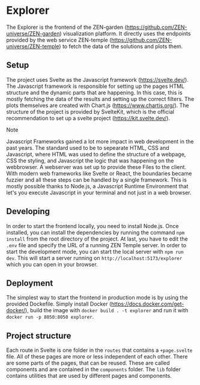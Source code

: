 # Explorer
The Explorer is the frontend of the ZEN-garden (https://github.com/ZEN-universe/ZEN-garden) visualization platform. It directly uses the endpoints provided by the web service ZEN-temple (https://github.com/ZEN-universe/ZEN-temple) to fetch the data of the solutions and plots them.

## Setup
The project uses Svelte as the Javascript framework (https://svelte.dev/). The Javascript framework is responsible for setting up the pages HTML structure and the dynamic parts that are happening. 
In this case, this is mostly fetching the data of the results and setting up the correct filters. The plots themselves are created with Chart.js (https://www.chartjs.org/).
The structure of the project is provided by SvelteKit, which is the official recommendation to set up a svelte project (https://kit.svelte.dev/).

> [!NOTE]
> Javascript Frameworks gained a lot more impact in web development in the past years. The standard used to be to sepearate HTML, CSS and Javascript, where HTML was used to define the structure of a webpage, CSS the styling, and Javascript the logic that was happening on the webbrowser.
> A webserver was set up to provide these Files to the client. With modern web frameworks like Svelte or React, the boundaries became fuzzier and all these steps can be handled by a single framework. This is mostly possible thanks to Node.js, a Javascript Runtime Environment that let's you execute Javascript in your terminal and not just in a web browser.

## Developing
In order to start the frontend locally, you need to install Node.js. 
Once installed, you can install the dependencies by running the command `npm install` from the root directory of the project. 
At last, you have to edit the `.env` file and specify the URL of a running ZEN Temple server.
In order to start the development mode, you can start the local server with `npm run dev`.
This will start a server running on `http://localhost:5173/explorer` which you can open in your browser.

## Deployment
The simplest way to start the frontend in production mode is by using the provided Dockefile. Simply install Docker (https://docs.docker.com/get-docker/), build the image with `docker build . -t explorer` and run it with `docker run -p 8050:8050 explorer`. 


## Project structure

Each route in Svelte is one folder in the `routes` that contains a `+page.svelte` file. All of these pages are more or less independent of each other. There are some parts of the pages, that can be reused. These are called components and are contained in the `components` folder. The `lib` folder contains utilities that are used by different pages and components.
